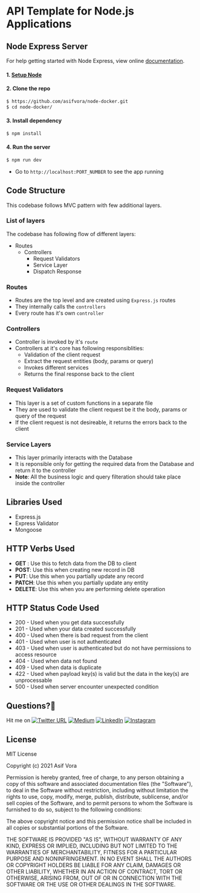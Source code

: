 # API Template for Node.js Applications

## Node Express Server
For help getting started with Node Express, view online
[documentation](https://expressjs.com/).

#### 1. [Setup Node](https://nodejs.org/en/)

#### 2. Clone the repo

```sh
$ https://github.com/asifvora/node-docker.git
$ cd node-docker/
```

#### 3. Install dependency

```sh
$ npm install
```

#### 4. Run the server

```sh
$ npm run dev
```
- Go to `http://localhost:PORT_NUMBER` to see the app running

## Code Structure

This codebase follows MVC pattern with few additional layers.

### List of layers

The codebase has following flow of different layers:

- Routes
  - Controllers
    - Request Validators
    - Service Layer
    - Dispatch Response

### Routes

- Routes are the top level and are created using `Express.js` routes
- They internally calls the `controllers`
- Every route has it's own `controller`

### Controllers

- Controller is invoked by it's `route`
- Controllers at it's core has following responsiblities:
  - Validation of the client request
  - Extract the request entities (body, params or query)
  - Invokes different services
  - Returns the final response back to the client

### Request Validators

- This layer is a set of custom functions in a separate file
- They are used to validate the client request be it the body, params or query of the request
- If the client request is not desireable, it returns the errors back to the client

### Service Layers

- This layer primarily interacts with the Database
- It is reponsible only for getting the required data from the Database and return it to the controller
- **Note**: All the business logic and query filteration should take place inside the controller

## Libraries Used

- Express.js
- Express Validator
- Mongoose

## HTTP Verbs Used

- **GET** : Use this to fetch data from the DB to client
- **POST**: Use this when creating new record in DB
- **PUT**: Use this when you partially update any record
- **PATCH**: Use this when you partially update any entity
- **DELETE**: Use this when you are performing delete operation

## HTTP Status Code Used

- 200 - Used when you get data successfully
- 201 - Used when your data created successfully
- 400 - Used when there is bad request from the client
- 401 - Used when user is not authenticated
- 403 - Used when user is authenticated but do not have permissions to access resource
- 404 - Used when data not found
- 409 - Used when data is duplicate
- 422 - Used when payload key(s) is valid but the data in the key(s) are unprocessable
- 500 - Used when server encounter unexpected condition

## Questions?🤔 
  
Hit me on [![Twitter URL](https://img.shields.io/twitter/url/http/shields.io.svg?style=social)](https://twitter.com/007_dark_shadow)
[![Medium](https://img.shields.io/badge/Medium-asifvora-brightgreen.svg)](https://medium.com/@asifvora)
[![LinkedIn](https://img.shields.io/badge/LinkedIn-asifvora-blue.svg)](https://www.linkedin.com/in/asif-vora/) 
[![Instagram](https://img.shields.io/badge/Instagram-Asif%20Vora-green.svg)](https://www.instagram.com/007_dark_shadow/) 

## License

MIT License

Copyright (c) 2021 Asif Vora

Permission is hereby granted, free of charge, to any person obtaining a copy
of this software and associated documentation files (the "Software"), to deal
in the Software without restriction, including without limitation the rights
to use, copy, modify, merge, publish, distribute, sublicense, and/or sell
copies of the Software, and to permit persons to whom the Software is
furnished to do so, subject to the following conditions:

The above copyright notice and this permission notice shall be included in all
copies or substantial portions of the Software.

THE SOFTWARE IS PROVIDED "AS IS", WITHOUT WARRANTY OF ANY KIND, EXPRESS OR
IMPLIED, INCLUDING BUT NOT LIMITED TO THE WARRANTIES OF MERCHANTABILITY,
FITNESS FOR A PARTICULAR PURPOSE AND NONINFRINGEMENT. IN NO EVENT SHALL THE
AUTHORS OR COPYRIGHT HOLDERS BE LIABLE FOR ANY CLAIM, DAMAGES OR OTHER
LIABILITY, WHETHER IN AN ACTION OF CONTRACT, TORT OR OTHERWISE, ARISING FROM,
OUT OF OR IN CONNECTION WITH THE SOFTWARE OR THE USE OR OTHER DEALINGS IN THE
SOFTWARE.